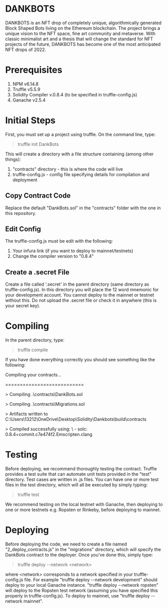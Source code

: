# DANKBOTS
DANKBOTS is an NFT drop of completely unique, algorithmically generated Block Shaped Bots living on the Ethereum blockchain. The project brings a unique vision to the NFT space, fine art community and metaverse. With classic minimalist art and a thesis that will change the standard for NFT projects of the future, DANKBOTS has become one of the most anticipated NFT drops of 2022.

# Prerequisites
1. NPM v6.14.8
2. Truffle v5.5.9
3. Solidity Compiler v.0.8.4 (to be specified in truffle-config.js)
4. Ganache v2.5.4

# Initial Steps
First, you must set up a project using truffle.  On the command line, type:

> truffle init DankBots

This will create a directory with a file structure containing (among other things):

1. "contracts" directory - this is where the code will live
2. truffle-config.js - config file specifying details for compilation and deployment

## Copy Contract Code
Replace the default "DankBots.sol" in the "contracts" folder with the one in this repository.

## Edit Config
The truffle-config.js must be edit with the following:

1. Your infura link (if you want to deploy to mainnet/testnets)
2. Change the compiler version to "0.8.4"

## Create a .secret File
Create a file called '.secret' in the parent directory (same directory as truffle-config.js).  In this directory you will place the 12 word mnemonic for your development account.  You cannot deploy to the mainnet or testnet without this.  Do not upload the .secret file or check it in anywhere (this is your secret key).

# Compiling
In the parent directory, type:

> truffle compile

If you have done everything correctly you should see something like the following:

Compiling your contracts...

===========================

\> Compiling .\contracts\DankBots.sol

\> Compiling .\contracts\Migrations.sol

\> Artifacts written to C:\Users\13212\OneDrive\Desktop\Solidity\Dankbots\build\contracts

\> Compiled successfully using:
\   - solc: 0.8.4+commit.c7e474f2.Emscripten.clang

# Testing
Before deploying, we recommend thoroughly testing the contract.  Truffle provides a test suite that can automate unit tests provided in the "test" directory.  Test cases are written in .js files.  You can have one or more test files in the test directory, which will all be executed by simply typing:

> truffle test

We recommend testing on the local testnet with Ganache, then deploying to one or more testnets e.g. Ropsten or Rinkeby, before deploying to mainnet.

# Deploying
Before deploying the code, we need to create a file named "2_deploy_contracts.js" in the "migrations" directory, which will specify the DankBots contract to the deployer.  Once you've done this, simply type:

> truffle deploy --network \<network\>
  
where \<network\> corresponds to a network specified in your truffle-config.js file.  For example "truffle deploy --network development" should deploy to your local Ganache instance.  "truffle deploy --network ropsten" will deploy to the Ropsten test network (assuming you have specified this properly in truffle-config.js).  To deploy to mainnet, use "truffle deploy --network mainnet".
